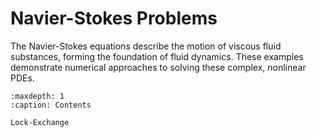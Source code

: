 # Navier-Stokes Problems

The Navier-Stokes equations describe the motion of viscous fluid substances, forming the foundation of fluid dynamics. These examples demonstrate numerical approaches to solving these complex, nonlinear PDEs.

```{toctree}
:maxdepth: 1
:caption: Contents

Lock-Exchange
``` 